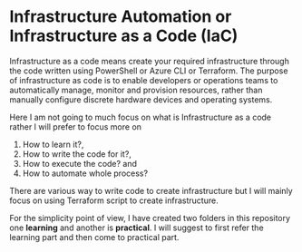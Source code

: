 # Infrastructure Automation or Infrastructure as a Code (IaC)
Infrastructure as a code means create your required infrastructure through the code written using PowerShell or Azure CLI or Terraform. The purpose of infrastructure as code is to enable developers or operations teams to automatically manage, monitor and provision resources, rather than manually configure discrete hardware devices and operating systems. 

Here I am not going to much focus on what is Infrastructure as a code rather I will prefer to focus more on 

1. How to learn it?, 
2. How to write the code for it?, 
3. How to execute the code? and 
4. How to automate whole process?

There are various way to write code to create infrastructure but I will mainly focus on using Terraform script to create infrastructure.

For the simplicity point of view, I have created two folders in this repository one <b>learning</b> and another is <b>practical</b>. I will suggest to first refer the learning part and then come to practical part.

